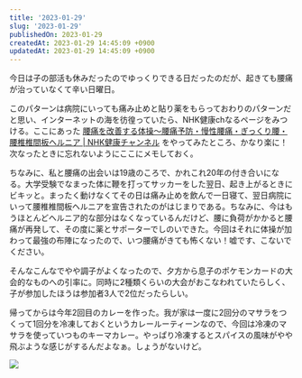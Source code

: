 ```yaml
---
title: '2023-01-29'
slug: '2023-01-29'
publishedOn: 2023-01-29
createdAt: 2023-01-29 14:45:09 +0900
updatedAt: 2023-01-29 14:45:09 +0900
---
```

今日は子の部活も休みだったのでゆっくりできる日だったのだが、起きても腰痛が治っていなくて辛い日曜日。

このパターンは病院にいっても痛み止めと貼り薬をもらっておわりのパターンだと思い、インターネットの海を彷徨っていたら、NHK健康chなるページをみつける。ここにあった [腰痛を改善する体操～腰痛予防・慢性腰痛・ぎっくり腰・腰椎椎間板ヘルニア | NHK健康チャンネル](https://www.nhk.or.jp/kenko/atc_950.html)  をやってみたところ、かなり楽に！次なったときに忘れないようにここにメモしておく。

ちなみに、私と腰痛の出会いは19歳のころで、かれこれ20年の付き合いになる。大学受験でなまった体に鞭を打ってサッカーをした翌日、起き上がるときにビキッと。まったく動けなくてその日は痛み止めを飲んで一日寝て、翌日病院にいって腰椎椎間板ヘルニアを宣告されたのがはじまりである。ちなみに、今はもうほとんどヘルニア的な部分はなくなっているんだけど、腰に負荷がかかると腰痛が再発して、その度に薬とサポーターでしのいできた。今回はそれに体操が加わって最強の布陣になったので、いつ腰痛がきても怖くない！嘘です、こないでください。

そんなこんなでやや調子がよくなったので、夕方から息子のポケモンカードの大会的なものへの引率に。同時に2種類くらいの大会がおこなわれていたらしく、子が参加したほうは参加者3人で2位だったらしい。

帰ってからは今年2回目のカレーを作った。我が家は一度に2回分のマサラをつくって1回分を冷凍しておくというカレールーティーンなので、今回は冷凍のマサラを使っていつものキーマカレー。やっぱり冷凍するとスパイスの風味がやや飛ぶような感じがするんだよなぁ。しょうがないけど。

![](https://lh3.googleusercontent.com/pw/AMWts8CHhOsk-5B-h2j1wqQRJAmuha8qvlHJj8R8a4tIIpQgCiapzec9uy-pZ1S2cGYn7G7xg5FmFeLjZqwXcUmX3ElN6JtZ5DdnMHJ-Xrbo7RwaGfx2Dj-rari3o_GHV-c146tR-Seqx289gekckmJZ_Oc-0Q=w800)

